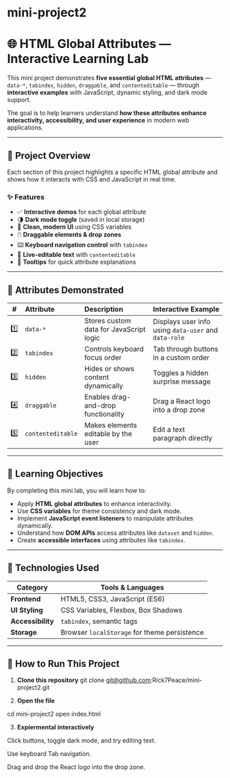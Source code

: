 # mini-project2

# 🌐 HTML Global Attributes — Interactive Learning Lab

This mini project demonstrates **five essential global HTML attributes** — `data-*`, `tabindex`, `hidden`, `draggable`, and `contenteditable` — through **interactive examples** with JavaScript, dynamic styling, and dark mode support.  

The goal is to help learners understand **how these attributes enhance interactivity, accessibility, and user experience** in modern web applications.

---

## 🎯 Project Overview

Each section of this project highlights a specific HTML global attribute and shows how it interacts with CSS and JavaScript in real time.

### ✨ Features
- ✅ **Interactive demos** for each global attribute  
- 🌗 **Dark mode toggle** (saved in local storage)  
- 🎨 **Clean, modern UI** using CSS variables  
- 🖱️ **Draggable elements & drop zones**  
- ⌨️ **Keyboard navigation control** with `tabindex`  
- 🧠 **Live-editable text** with `contenteditable`  
- 🧰 **Tooltips** for quick attribute explanations  

---

## 🧩 Attributes Demonstrated

| # | Attribute | Description | Interactive Example |
|:-:|:-----------|:-------------|:--------------------|
| 1️⃣ | `data-*` | Stores custom data for JavaScript logic | Displays user info using `data-user` and `data-role` |
| 2️⃣ | `tabindex` | Controls keyboard focus order | Tab through buttons in a custom order |
| 3️⃣ | `hidden` | Hides or shows content dynamically | Toggles a hidden surprise message |
| 4️⃣ | `draggable` | Enables drag-and-drop functionality | Drag a React logo into a drop zone |
| 5️⃣ | `contenteditable` | Makes elements editable by the user | Edit a text paragraph directly |

---

## 🧠 Learning Objectives

By completing this mini lab, you will learn how to:

- Apply **HTML global attributes** to enhance interactivity.
- Use **CSS variables** for theme consistency and dark mode.
- Implement **JavaScript event listeners** to manipulate attributes dynamically.
- Understand how **DOM APIs** access attributes like `dataset` and `hidden`.
- Create **accessible interfaces** using attributes like `tabindex`.

---

## 🧱 Technologies Used

| Category | Tools & Languages |
|-----------|------------------|
| **Frontend** | HTML5, CSS3, JavaScript (ES6) |
| **UI Styling** | CSS Variables, Flexbox, Box Shadows |
| **Accessibility** | `tabindex`, semantic tags |
| **Storage** | Browser `localStorage` for theme persistence |

---

## 🚀 How to Run This Project

1. **Clone this repository**
   git clone git@github.com:Rick7Peace/mini-project2.git

2. **Open the file**

cd mini-project2
open index.html

3. **Expiermental interactively**

Click buttons, toggle dark mode, and try editing text.

Use keyboard Tab navigation.

Drag and drop the React logo into the drop zone.
